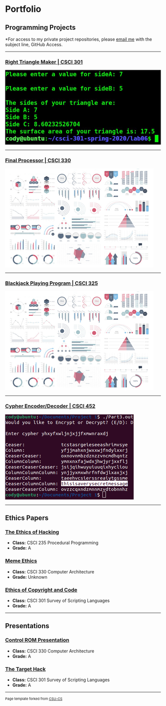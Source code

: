 Portfolio
=========

Programming Projects
--------------------

*For access to my private project repositories, please [email me](mailto:example@csustudent.net?subject=GitHub%20Access) with the subject line, GitHub Access.

---
### [Right Triangle Maker | CSCI 301](project1)

![Project 1 Thumbnail Name](images/RightTriangle2.JPG)

---
### [Final Processor | CSCI 330](project1)

![Project 2 Thumbnail Name](images/dummy_thumbnail.jpg)

---
### [Blackjack Playing Program | CSCI 325](project1)

![Project 3 Thumbnail Name](images/dummy_thumbnail.jpg)

---
### [Cypher Encoder/Decoder | CSCI 452](project1)

![Project 4 Thumbnail Name](images/CypherThumbnail.png)

---

Ethics Papers
-------------

### [The Ethics of Hacking](/pdf/Ethics_Paper_Procedural_Programming.pdf)

-   **Class:** CSCI 235 Procedural Programming
-   **Grade:** A

### [Meme Ethics](/pdf/Ethics_Paper_Architecture.pdf)

-   **Class:** CSCI 330 Computer Architecture
-   **Grade:** Unknown

### [Ethics of Copyright and Code](/pdf/Ethics_Paper_Scripting.pdf)

-   **Class:** CSCI 301 Survey of Scripting Languages
-   **Grade:** A

---

Presentations
-------------

### [Control ROM Presentation](/pdf/Control_ROM.pdf)

- **Class:** CSCI 330 Computer Architecture
- **Grade:** A


### [The Target Hack](/pdf/The_Target_Hack.pdf)

- **Class:** CSCI 301 Survey of Scripting Languages
- **Grade:** A

---

<p style="font-size:11px">Page template forked from <a href="https://github.com/csu-cs/csci-portfolio">CSU-CS</a></p>
<!-- Remove above link if you don't want to attributive -->
